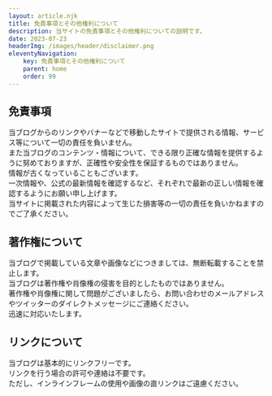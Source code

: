 ```yaml
---
layout: article.njk
title: 免責事項とその他権利について
description: 当サイトの免責事項とその他権利についての説明です。
date: 2023-07-23
headerImg: /images/header/disclaimer.png
eleventyNavigation:
    key: 免責事項とその他権利について
    parent: home
    order: 99
---
```


## 免責事項

当ブログからのリンクやバナーなどで移動したサイトで提供される情報、サービス等について一切の責任を負いません。  
また当ブログのコンテンツ・情報について、できる限り正確な情報を提供するように努めておりますが、正確性や安全性を保証するものではありません。  
情報が古くなっていることもございます。  
一次情報や、公式の最新情報を確認するなど、それぞれで最新の正しい情報を確認するようにお願い申し上げます。  
当サイトに掲載された内容によって生じた損害等の一切の責任を負いかねますのでご了承ください。

## 著作権について

当ブログで掲載している文章や画像などにつきましては、無断転載することを禁止します。  
当ブログは著作権や肖像権の侵害を目的としたものではありません。  
著作権や肖像権に関して問題がございましたら、お問い合わせのメールアドレスやツイッターのダイレクトメッセージにご連絡ください。  
迅速に対応いたします。

## リンクについて

当ブログは基本的にリンクフリーです。  
リンクを行う場合の許可や連絡は不要です。  
ただし、インラインフレームの使用や画像の直リンクはご遠慮ください。
